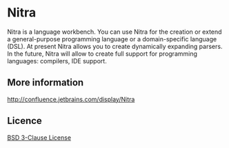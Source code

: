 # Nitra

Nitra is a language workbench. You can use Nitra for the creation or extend a general-purpose programming language or a domain-specific language (DSL).
At present Nitra allows you to create dynamically expanding parsers. In the future, Nitra will allow to create full support for programming languages: compilers, IDE support.

## More information

http://confluence.jetbrains.com/display/Nitra

## Licence
 
[BSD 3-Clause License](http://opensource.org/licenses/BSD-3-Clause)
